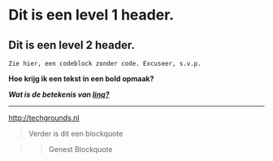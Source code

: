 # Dit is een level 1 header. 
## Dit is een level 2 header.  
```
Zie hier, een codeblock zonder code. Excuseer, s.v.p.
```
**Hoe krijg ik een tekst in een bold opmaak?** 

***Wat is de betekenis van [linq?](https://www.nuffic.nl/onderwerpen/netwerk-duits-en-frans-linq/wat-is-linq)***  

****
<http://techgrounds.nl>

> Verder is dit
> een blockquote

> > Genest
> > Blockquote


